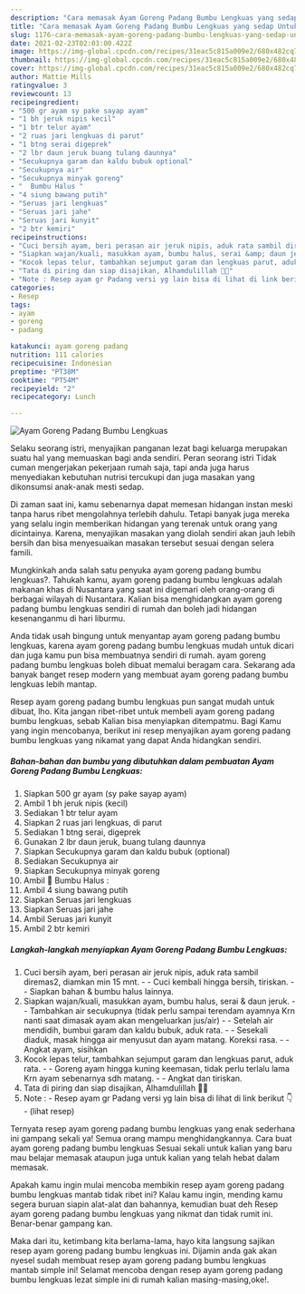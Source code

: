 ```yaml
---
description: "Cara memasak Ayam Goreng Padang Bumbu Lengkuas yang sedap Untuk Jualan"
title: "Cara memasak Ayam Goreng Padang Bumbu Lengkuas yang sedap Untuk Jualan"
slug: 1176-cara-memasak-ayam-goreng-padang-bumbu-lengkuas-yang-sedap-untuk-jualan
date: 2021-02-23T02:03:00.422Z
image: https://img-global.cpcdn.com/recipes/31eac5c815a009e2/680x482cq70/ayam-goreng-padang-bumbu-lengkuas-foto-resep-utama.jpg
thumbnail: https://img-global.cpcdn.com/recipes/31eac5c815a009e2/680x482cq70/ayam-goreng-padang-bumbu-lengkuas-foto-resep-utama.jpg
cover: https://img-global.cpcdn.com/recipes/31eac5c815a009e2/680x482cq70/ayam-goreng-padang-bumbu-lengkuas-foto-resep-utama.jpg
author: Mattie Mills
ratingvalue: 3
reviewcount: 13
recipeingredient:
- "500 gr ayam sy pake sayap ayam"
- "1 bh jeruk nipis kecil"
- "1 btr telur ayam"
- "2 ruas jari lengkuas di parut"
- "1 btng serai digeprek"
- "2 lbr daun jeruk buang tulang daunnya"
- "Secukupnya garam dan kaldu bubuk optional"
- "Secukupnya air"
- "Secukupnya minyak goreng"
- "  Bumbu Halus "
- "4 siung bawang putih"
- "Seruas jari lengkuas"
- "Seruas jari jahe"
- "Seruas jari kunyit"
- "2 btr kemiri"
recipeinstructions:
- "Cuci bersih ayam, beri perasan air jeruk nipis, aduk rata sambil diremas2, diamkan min 15 mnt. - Cuci kembali hingga bersih, tiriskan. - Siapkan bahan &amp; bumbu halus lainnya."
- "Siapkan wajan/kuali, masukkan ayam, bumbu halus, serai &amp; daun jeruk. - Tambahkan air secukupnya (tidak perlu sampai terendam ayamnya Krn nanti saat dimasak ayam akan mengeluarkan jus/air) - Setelah air mendidih, bumbui garam dan kaldu bubuk, aduk rata. - Sesekali diaduk, masak hingga air menyusut dan ayam matang. Koreksi rasa. - Angkat ayam, sisihkan"
- "Kocok lepas telur, tambahkan sejumput garam dan lengkuas parut, aduk rata. - Goreng ayam hingga kuning keemasan, tidak perlu terlalu lama Krn ayam sebenarnya sdh matang.  - Angkat dan tiriskan."
- "Tata di piring dan siap disajikan, Alhamdulillah 🙏😉"
- "Note : Resep ayam gr Padang versi yg lain bisa di lihat di link berikut 👇           (lihat resep)"
categories:
- Resep
tags:
- ayam
- goreng
- padang

katakunci: ayam goreng padang 
nutrition: 111 calories
recipecuisine: Indonesian
preptime: "PT38M"
cooktime: "PT54M"
recipeyield: "2"
recipecategory: Lunch

---
```



![Ayam Goreng Padang Bumbu Lengkuas](https://img-global.cpcdn.com/recipes/31eac5c815a009e2/680x482cq70/ayam-goreng-padang-bumbu-lengkuas-foto-resep-utama.jpg)

Selaku seorang istri, menyajikan panganan lezat bagi keluarga merupakan suatu hal yang memuaskan bagi anda sendiri. Peran seorang istri Tidak cuman mengerjakan pekerjaan rumah saja, tapi anda juga harus menyediakan kebutuhan nutrisi tercukupi dan juga masakan yang dikonsumsi anak-anak mesti sedap.

Di zaman  saat ini, kamu sebenarnya dapat memesan hidangan instan meski tanpa harus ribet mengolahnya terlebih dahulu. Tetapi banyak juga mereka yang selalu ingin memberikan hidangan yang terenak untuk orang yang dicintainya. Karena, menyajikan masakan yang diolah sendiri akan jauh lebih bersih dan bisa menyesuaikan masakan tersebut sesuai dengan selera famili. 



Mungkinkah anda salah satu penyuka ayam goreng padang bumbu lengkuas?. Tahukah kamu, ayam goreng padang bumbu lengkuas adalah makanan khas di Nusantara yang saat ini digemari oleh orang-orang di berbagai wilayah di Nusantara. Kalian bisa menghidangkan ayam goreng padang bumbu lengkuas sendiri di rumah dan boleh jadi hidangan kesenanganmu di hari liburmu.

Anda tidak usah bingung untuk menyantap ayam goreng padang bumbu lengkuas, karena ayam goreng padang bumbu lengkuas mudah untuk dicari dan juga kamu pun bisa membuatnya sendiri di rumah. ayam goreng padang bumbu lengkuas boleh dibuat memalui beragam cara. Sekarang ada banyak banget resep modern yang membuat ayam goreng padang bumbu lengkuas lebih mantap.

Resep ayam goreng padang bumbu lengkuas pun sangat mudah untuk dibuat, lho. Kita jangan ribet-ribet untuk membeli ayam goreng padang bumbu lengkuas, sebab Kalian bisa menyiapkan ditempatmu. Bagi Kamu yang ingin mencobanya, berikut ini resep menyajikan ayam goreng padang bumbu lengkuas yang nikamat yang dapat Anda hidangkan sendiri.

<!--inarticleads1-->

##### Bahan-bahan dan bumbu yang dibutuhkan dalam pembuatan Ayam Goreng Padang Bumbu Lengkuas:

1. Siapkan 500 gr ayam (sy pake sayap ayam)
1. Ambil 1 bh jeruk nipis (kecil)
1. Sediakan 1 btr telur ayam
1. Siapkan 2 ruas jari lengkuas, di parut
1. Sediakan 1 btng serai, digeprek
1. Gunakan 2 lbr daun jeruk, buang tulang daunnya
1. Siapkan Secukupnya garam dan kaldu bubuk (optional)
1. Sediakan Secukupnya air
1. Siapkan Secukupnya minyak goreng
1. Ambil  🌠 Bumbu Halus :
1. Ambil 4 siung bawang putih
1. Siapkan Seruas jari lengkuas
1. Siapkan Seruas jari jahe
1. Ambil Seruas jari kunyit
1. Ambil 2 btr kemiri




<!--inarticleads2-->

##### Langkah-langkah menyiapkan Ayam Goreng Padang Bumbu Lengkuas:

1. Cuci bersih ayam, beri perasan air jeruk nipis, aduk rata sambil diremas2, diamkan min 15 mnt. - - Cuci kembali hingga bersih, tiriskan. - - Siapkan bahan &amp; bumbu halus lainnya.
1. Siapkan wajan/kuali, masukkan ayam, bumbu halus, serai &amp; daun jeruk. - - Tambahkan air secukupnya (tidak perlu sampai terendam ayamnya Krn nanti saat dimasak ayam akan mengeluarkan jus/air) - - Setelah air mendidih, bumbui garam dan kaldu bubuk, aduk rata. - - Sesekali diaduk, masak hingga air menyusut dan ayam matang. Koreksi rasa. - - Angkat ayam, sisihkan
1. Kocok lepas telur, tambahkan sejumput garam dan lengkuas parut, aduk rata. - - Goreng ayam hingga kuning keemasan, tidak perlu terlalu lama Krn ayam sebenarnya sdh matang.  - - Angkat dan tiriskan.
1. Tata di piring dan siap disajikan, Alhamdulillah 🙏😉
1. Note : - Resep ayam gr Padang versi yg lain bisa di lihat di link berikut 👇 -           (lihat resep)




Ternyata resep ayam goreng padang bumbu lengkuas yang enak sederhana ini gampang sekali ya! Semua orang mampu menghidangkannya. Cara buat ayam goreng padang bumbu lengkuas Sesuai sekali untuk kalian yang baru mau belajar memasak ataupun juga untuk kalian yang telah hebat dalam memasak.

Apakah kamu ingin mulai mencoba membikin resep ayam goreng padang bumbu lengkuas mantab tidak ribet ini? Kalau kamu ingin, mending kamu segera buruan siapin alat-alat dan bahannya, kemudian buat deh Resep ayam goreng padang bumbu lengkuas yang nikmat dan tidak rumit ini. Benar-benar gampang kan. 

Maka dari itu, ketimbang kita berlama-lama, hayo kita langsung sajikan resep ayam goreng padang bumbu lengkuas ini. Dijamin anda gak akan nyesel sudah membuat resep ayam goreng padang bumbu lengkuas mantab simple ini! Selamat mencoba dengan resep ayam goreng padang bumbu lengkuas lezat simple ini di rumah kalian masing-masing,oke!.

